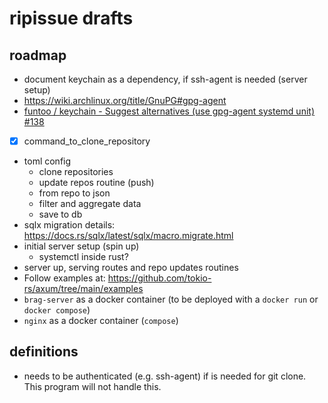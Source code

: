# ripissue drafts

## roadmap

- document keychain as a dependency, if ssh-agent is needed (server setup)
- https://wiki.archlinux.org/title/GnuPG#gpg-agent
- [funtoo / keychain - Suggest alternatives (use gpg-agent systemd unit) #138](https://github.com/funtoo/keychain/issues/138)
- [x] command_to_clone_repository

- toml config
  - clone repositories
  - update repos routine (push)
  - from repo to json
  - filter and aggregate data
  - save to db
- sqlx migration details: https://docs.rs/sqlx/latest/sqlx/macro.migrate.html
- initial server setup (spin up)
  - systemctl inside rust?
- server up, serving routes and repo updates routines
- Follow examples at: https://github.com/tokio-rs/axum/tree/main/examples
- `brag-server` as a docker container (to be deployed with a `docker run` or `docker compose`)
- `nginx` as a docker container (`compose`)

## definitions

- needs to be authenticated (e.g. ssh-agent) if is needed for git clone. This program will not handle this.
